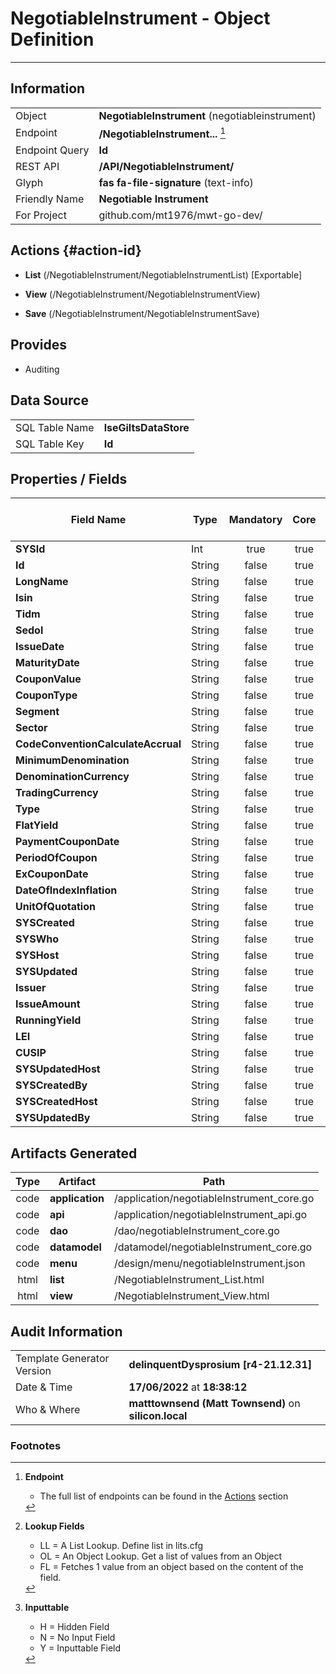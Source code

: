 # **NegotiableInstrument** - Object Definition
---
##  Information
|   |   |
|---|---|
|Object         |**NegotiableInstrument** (negotiableinstrument) |
|Endpoint 	    |**/NegotiableInstrument...** [^1]|
|Endpoint Query |**Id**|
|REST API|**/API/NegotiableInstrument/**|
Glyph|**fas fa-file-signature** (text-info)
Friendly Name|**Negotiable Instrument**|
|For Project    |github.com/mt1976/mwt-go-dev/|

##  Actions {#action-id}
* **List** (/NegotiableInstrument/NegotiableInstrumentList) [Exportable]
* **View** (/NegotiableInstrument/NegotiableInstrumentView)

* **Save** (/NegotiableInstrument/NegotiableInstrumentSave)









##  Provides


* Auditing 




##  Data Source 
|   |   |
|---|---|
SQL Table Name       | **lseGiltsDataStore**
SQL Table Key | **Id**



##  Properties / Fields
| Field Name| Type | Mandatory | Core | Virtual | Overide | Lookup [^2]| Lookup Object      | Lookup Field Source         | Lookup Return Value                | Inputable [^3]|DB Column|Default Value| No Change | Callout | Internal | Display | Mask |
| -- | --  | :--: | :--: | :--: |:--: |:--: |:--: |-- |-- |:--: |-- | --| :--: | :--: | :--: | -- | -- |
|**SYSId**|Int|true|true|false|false|||||NH|_id|0|false|false|true|text||
|**Id**|String|false|true|false|false|||||Y|id||false|false|false|text||
|**LongName**|String|false|true|false|false|||||Y|longName||false|false|false|text||
|**Isin**|String|false|true|false|false|||||Y|isin||false|false|false|text||
|**Tidm**|String|false|true|false|false|||||Y|tidm||false|false|false|text||
|**Sedol**|String|false|true|false|false|||||Y|sedol||false|false|false|text||
|**IssueDate**|String|false|true|false|false|||||Y|issueDate||false|false|false|text||
|**MaturityDate**|String|false|true|false|false|||||Y|maturityDate||false|false|false|text||
|**CouponValue**|String|false|true|false|false|||||Y|couponValue||false|false|false|text||
|**CouponType**|String|false|true|false|false|||||Y|couponType||false|false|false|text||
|**Segment**|String|false|true|false|false|||||Y|segment||false|false|false|text||
|**Sector**|String|false|true|false|false|||||Y|sector||false|false|false|text||
|**CodeConventionCalculateAccrual**|String|false|true|false|false|||||Y|codeConventionCalculateAccrual||false|false|false|text||
|**MinimumDenomination**|String|false|true|false|false|||||Y|minimumDenomination||false|false|false|text||
|**DenominationCurrency**|String|false|true|false|false|||||Y|denominationCurrency||false|false|false|text||
|**TradingCurrency**|String|false|true|false|false|||||Y|tradingCurrency||false|false|false|text||
|**Type**|String|false|true|false|false|||||Y|type||false|false|false|text||
|**FlatYield**|String|false|true|false|false|||||Y|flatYield||false|false|false|text||
|**PaymentCouponDate**|String|false|true|false|false|||||Y|paymentCouponDate||false|false|false|text||
|**PeriodOfCoupon**|String|false|true|false|false|||||Y|periodOfCoupon||false|false|false|text||
|**ExCouponDate**|String|false|true|false|false|||||Y|exCouponDate||false|false|false|text||
|**DateOfIndexInflation**|String|false|true|false|false|||||Y|dateOfIndexInflation||false|false|false|text||
|**UnitOfQuotation**|String|false|true|false|false|||||Y|unitOfQuotation||false|false|false|text||
|**SYSCreated**|String|false|true|false|false|||||NH|_created||false|false|true|text||
|**SYSWho**|String|false|true|false|false|||||NH|_who||false|false|true|text||
|**SYSHost**|String|false|true|false|false|||||NH|_host||false|false|true|text||
|**SYSUpdated**|String|false|true|false|false|||||NH|_updated||false|false|true|text||
|**Issuer**|String|false|true|false|false|||||Y|issuer||false|false|false|text||
|**IssueAmount**|String|false|true|false|false|||||Y|issueAmount||false|false|false|text||
|**RunningYield**|String|false|true|false|false|||||Y|runningYield||false|false|false|text||
|**LEI**|String|false|true|false|false|||||Y|LEI||false|false|false|text||
|**CUSIP**|String|false|true|false|false|||||Y|CUSIP||false|false|false|text||
|**SYSUpdatedHost**|String|false|true|false|false|||||NH|_updatedHost||false|false|true|text||
|**SYSCreatedBy**|String|false|true|false|false|||||NH|_createdBy||false|false|true|text||
|**SYSCreatedHost**|String|false|true|false|false|||||NH|_createdHost||false|false|true|text||
|**SYSUpdatedBy**|String|false|true|false|false|||||NH|_updatedBy||false|false|true|text||


##  Artifacts Generated
| Type | Artifact | Path|
| :--: | -- | -- |
| code | **application** | /application/negotiableInstrument_core.go |
| code | **api** | /application/negotiableInstrument_api.go |
| code | **dao** | /dao/negotiableInstrument_core.go |
| code | **datamodel** | /datamodel/negotiableInstrument_core.go |
| code | **menu** | /design/menu/negotiableInstrument.json |
| html | **list** | /NegotiableInstrument_List.html |
| html | **view** | /NegotiableInstrument_View.html |


## Audit Information
|   |   |
|---|---|
Template Generator Version   | **delinquentDysprosium [r4-21.12.31]**
Date & Time		     | **17/06/2022** at **18:38:12**
Who & Where		     | **matttownsend (Matt Townsend)** on **silicon.local**

### Footnotes
[^1]: **Endpoint**
    * The full list of endpoints can be found in the [Actions](#action-id) section
[^2]: **Lookup Fields**
    * LL = A List Lookup. Define list in lits.cfg
    * OL = An Object Lookup. Get a list of values from an Object
    * FL = Fetches 1 value from an object based on the content of the field. 
[^3]: **Inputtable**   
    * H = Hidden Field
    * N = No Input Field
    * Y = Inputtable Field
